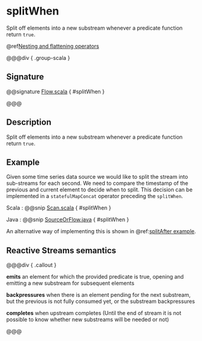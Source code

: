 # splitWhen

Split off elements into a new substream whenever a predicate function return `true`.

@ref[Nesting and flattening operators](../index.md#nesting-and-flattening-operators)

@@@div { .group-scala }

## Signature

@@signature [Flow.scala](/akka-stream/src/main/scala/akka/stream/scaladsl/Flow.scala) { #splitWhen }

@@@

## Description

Split off elements into a new substream whenever a predicate function return `true`.

## Example

Given some time series data source we would like to split the stream into sub-streams for each second.
We need to compare the timestamp of the previous and current element to decide when to split. This
decision can be implemented in a `statefulMapConcat` operator preceding the `splitWhen`.  

Scala
:  @@snip [Scan.scala](/akka-docs/src/test/scala/docs/stream/operators/sourceorflow/Split.scala) { #splitWhen }

Java
:  @@snip [SourceOrFlow.java](/akka-docs/src/test/java/jdocs/stream/operators/sourceorflow/Split.java) { #splitWhen }

An alternative way of implementing this is shown in @ref:[splitAfter example](splitAfter.md#example).

## Reactive Streams semantics

@@@div { .callout }

**emits** an element for which the provided predicate is true, opening and emitting a new substream for subsequent elements

**backpressures** when there is an element pending for the next substream, but the previous is not fully consumed yet, or the substream backpressures

**completes** when upstream completes (Until the end of stream it is not possible to know whether new substreams will be needed or not)

@@@

